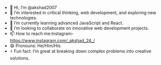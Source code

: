 - 👋 Hi, I’m @akshad2007
- 👀 I’m interested in critical thinking, web development, and exploring new technologies.
- 🌱 I’m currently learning advanced JavaScript and React.
- 💞️ I’m looking to collaborate on innovative web development projects.
- 📫 How to reach me:Instagram- https://www.instagram.com/_akshad_24_/
- 😄 Pronouns: He/Him/His
- ⚡ Fun fact: I’m great at breaking down complex problems into creative solutions. 
<!---
akshad2007/akshad2007 is a ✨ special ✨ repository because its `README.md` (this file) appears on your GitHub profile.
You can click the Preview link to take a look at your changes.
--->
